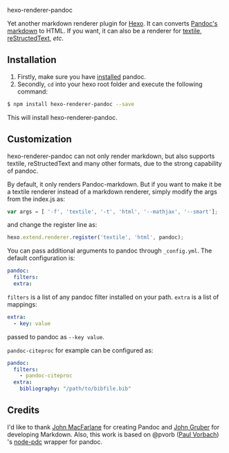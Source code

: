hexo-renderer-pandoc

Yet another markdown renderer plugin for [Hexo](http://zespia.tw/hexo). It can converts [Pandoc's markdown](http://johnmacfarlane.net/pandoc/) to HTML. If you want, it can also be a renderer for [textile](http://redcloth.org/textile), [reStructedText](http://docutils.sourceforge.net/rst.html), *etc*. 

## Installation ##

1. Firstly, make sure you have [installed](http://johnmacfarlane.net/pandoc/installing.html) pandoc.
2. Secondly, `cd` into your hexo root folder and execute the following command:

``` bash
$ npm install hexo-renderer-pandoc --save
```

This will install hexo-renderer-pandoc.

## Customization ##

hexo-renderer-pandoc can not only render markdown, but also supports textile, reStructedText and many other formats, due to the strong capability of pandoc.

By default, it only renders Pandoc-markdown. But if you want to make it be a textile renderer instead of a markdown renderer, simply modify the args from the index.js as:

``` javascript
var args = [ '-f', 'textile', '-t', 'html', '--mathjax', '--smart'];
```

and change the register line as:

``` javascript
hexo.extend.renderer.register('textile', 'html', pandoc);
```

You can pass additional arguments to pandoc through `_config.yml`. The default configuration is:

```yml
pandoc:
  filters:
  extra:
```

`filters` is a list of any pandoc filter installed on your path.
`extra` is a list of mappings:

```yml
extra:
  - key: value
```
passed to pandoc as `--key value`.

`pandoc-citeproc` for example can be configured as:

```yml
pandoc:
  filters:
    - pandoc-citeproc
  extra:
    bibliography: "/path/to/bibfile.bib"
```

## Credits ##

I'd like to thank [John MacFarlane](http://johnmacfarlane.net/) for creating Pandoc and [John Gruber](http://daringfireball.net/) for developing Markdown. Also, this work is based on @pvorb ([Paul Vorbach](https://github.com/pvorb/)) 's [node-pdc](https://github.com/pvorb/node-pdc) wrapper for pandoc.
